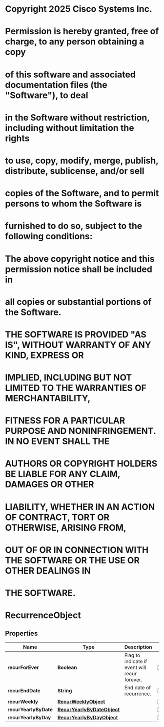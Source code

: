<!--  Copyright 2025 Cisco Systems Inc.

Permission is hereby granted, free of charge, to any person obtaining a copy
of this software and associated documentation files (the "Software"), to deal
in the Software without restriction, including without limitation the rights
to use, copy, modify, merge, publish, distribute, sublicense, and/or sell
copies of the Software, and to permit persons to whom the Software is
furnished to do so, subject to the following conditions:

The above copyright notice and this permission notice shall be included in
all copies or substantial portions of the Software.

THE SOFTWARE IS PROVIDED "AS IS", WITHOUT WARRANTY OF ANY KIND, EXPRESS OR
IMPLIED, INCLUDING BUT NOT LIMITED TO THE WARRANTIES OF MERCHANTABILITY,
FITNESS FOR A PARTICULAR PURPOSE AND NONINFRINGEMENT. IN NO EVENT SHALL THE
AUTHORS OR COPYRIGHT HOLDERS BE LIABLE FOR ANY CLAIM, DAMAGES OR OTHER
LIABILITY, WHETHER IN AN ACTION OF CONTRACT, TORT OR OTHERWISE, ARISING FROM,
OUT OF OR IN CONNECTION WITH THE SOFTWARE OR THE USE OR OTHER DEALINGS IN
THE SOFTWARE.-->
# Copyright 2025 Cisco Systems Inc.
#
# Permission is hereby granted, free of charge, to any person obtaining a copy
# of this software and associated documentation files (the "Software"), to deal
# in the Software without restriction, including without limitation the rights
# to use, copy, modify, merge, publish, distribute, sublicense, and/or sell
# copies of the Software, and to permit persons to whom the Software is
# furnished to do so, subject to the following conditions:
#
# The above copyright notice and this permission notice shall be included in
# all copies or substantial portions of the Software.
#
# THE SOFTWARE IS PROVIDED "AS IS", WITHOUT WARRANTY OF ANY KIND, EXPRESS OR
# IMPLIED, INCLUDING BUT NOT LIMITED TO THE WARRANTIES OF MERCHANTABILITY,
# FITNESS FOR A PARTICULAR PURPOSE AND NONINFRINGEMENT. IN NO EVENT SHALL THE
# AUTHORS OR COPYRIGHT HOLDERS BE LIABLE FOR ANY CLAIM, DAMAGES OR OTHER
# LIABILITY, WHETHER IN AN ACTION OF CONTRACT, TORT OR OTHERWISE, ARISING FROM,
# OUT OF OR IN CONNECTION WITH THE SOFTWARE OR THE USE OR OTHER DEALINGS IN
# THE SOFTWARE.



# RecurrenceObject


## Properties

| Name | Type | Description | Notes |
|------------ | ------------- | ------------- | -------------|
|**recurForEver** | **Boolean** | Flag to indicate if event will recur forever. |  [optional] |
|**recurEndDate** | **String** | End date of recurrence. |  [optional] |
|**recurWeekly** | [**RecurWeeklyObject**](RecurWeeklyObject.md) |  |  [optional] |
|**recurYearlyByDate** | [**RecurYearlyByDateObject**](RecurYearlyByDateObject.md) |  |  [optional] |
|**recurYearlyByDay** | [**RecurYearlyByDayObject**](RecurYearlyByDayObject.md) |  |  [optional] |



